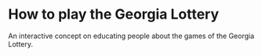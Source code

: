 How to play the Georgia Lottery
====

An interactive concept on educating people about the games of the Georgia Lottery.
